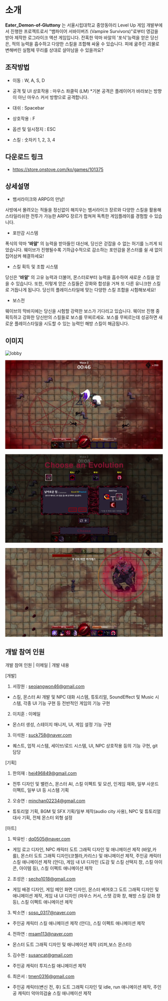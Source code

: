 # 소개

**Eater_Demon-of-Gluttony** 는 서울시립대학교 중앙동아리 Level Up 게임 개발부에서 진행한 프로젝트로서 "뱀파이어 서바이버즈 (Vampire Survivors)"로부터 영감을 받아 제작한 로그라이크 액션 게임입니다. 잔혹한 악마 바알의 '포식'능력을 얻은 당신은, 적의 능력을 흡수하고 다양한 스킬을 조합해 싸울 수 있습니다. 피에 굶주린 괴물로 변해버린 실험체 무리를 상대로 살아남을 수 있을까요?

## 조작방법

- 이동 : W, A, S, D

- 공격 및 UI 상호작용 : 마우스 좌클릭 (LM)
*기본 공격은 플레이어가 바라보는 방향이 아닌 마우스 커서 방향으로 공격합니다.

- 대쉬 : Spacebar

- 상호작용 : F

- 옵션 및 일시정지 : ESC

- 스킬 : 숫자키 1, 2, 3, 4

## 다운로드 링크
- https://store.onstove.com/ko/games/101375

## 상세설명

- 뱀서라이크와 ARPG의 만남!

사방에서 몰려오는 적들을 정신없이 해치우는 뱀서라이크 장르와 다양한 스킬을 활용해 스타일리쉬한 전투가 가능한 ARPG 장르가 합쳐져 독특한 게임플레이를 경험할 수 있습니다.

- 포만감 시스템

폭식의 악마 **'바알'** 의 능력을 받아들인 대신에, 당신은 걷잡을 수 없는 허기를 느끼게 되었습니다. 웨이브가 진행될수록 기하급수적으로 감소하는 포만감을 몬스터를 쉴 새 없이 집어삼켜 해결하세요!

- 스킬 획득 및 조합 시스템

당신은 **'바알'** 의 고유 능력과 더불어, 몬스터로부터 능력을 흡수하여 새로운 스킬을 얻을 수 있습니다. 또한, 이렇게 얻은 스킬들은 강화와 합성을 거쳐 또 다른 유니크한 스킬로 거듭나게 됩니다. 당신의 플레이스타일에 맞는 다양한 스킬 조합을 시험해보세요!

- 보스전

웨이브의 막바지에는 당신을 시험할 강력한 보스가 기다리고 있습니다. 웨이브 진행 중 획득하고 강화한 당신만의 스킬들로 보스를 무찌르세요. 보스를 무찌르는데 성공하면 새로운 플레이스타일을 시도할 수 있는 능력인 해방 스킬이 해금됩니다.

## 이미지

![lobby](EaterGitImage/KakaoTalk_20250629_210301960_07.png)

![attack](EaterGitImage/KakaoTalk_20250629_210301960_06.png)

![combination](EaterGitImage/KakaoTalk_20250629_210301960_05.png)

![boss](EaterGitImage/KakaoTalk_20250629_210301960_03.png)

## 개발 참여 인원

개발 참여 인원 | 이메일 | 개발 내용   

[개발]

1. 서장원 : seojangwon46@gmail.com
- 스킬, 몬스터 AI 개발 및 NPC 대화 시스템, 튜토리얼, SoundEffect 및 Music 시스템, 각종 UI 기능 구현 등 전반적인 게임의 기능 구현
2. 이치훈 : 이메일
- 몬스터 생성, 스테이지 매니저, UI, 게임 설정 기능 구현
3. 이석원 : suck758@naver.com
- 퀘스트, 업적 시스템, 세이브/로드 시스템, UI, NPC 상호작용 등의 기능 구현, git 담당
  
[기획]

1. 한의재 : hej496849@gmail.com
- 전투 디자인 및 밸런스, 몬스터 AI, 스킬 이펙트 및 모션, 인게임 재화, 일부 사운드 이펙트, 일부 UI 등 시스템 기획
2. 오승연 : minchan02234@gmail.com
- 튜토리얼 기획, BGM 및 SFX 기획/일부 제작(audio city 사용), NPC 및 튜토리얼 대사 기획, 전체 몬스터 외형 설정

[아트]

1. 박유빈 : dq0505@naver.com
- 게임 로고 디자인, NPC 캐릭터 도트 그래픽 디자인 및 애니메이션 제작 (바알,카를), 몬스터 도트 그래픽 디자인(코첼라,카리스) 및 애니메이션 제작, 주인공 캐릭터 스킬 애니메이션 제작 (안디), 게임 내 UI 디자인 (도감 및 스킬 선택지 창, 스킬 아이콘, 아이템 등), 스킬 이펙트 애니메이션 제작
2. 조성은 : secho1018@gmail.com
- 게임 배경 디자인, 게임 메인 화면 디자인, 몬스터 베어호그 도트 그래픽 디자인 및 애니메이션 제작, 게임 내 Ul 디자인 (마우스 커서, 스텟 강화 창, 해방 스킬 강화 창 등), 스킬 이펙트 애니메이션 제작
3. 박소연 : soso_0317@naver.com
- 주인공 캐릭터 스킬 애니메이션 제작 (안디), 스킬 이펙트 애니메이션 제작 
4. 전하연 : msam113@naver.com
- 몬스터 도트 그래픽 디자인 및 애니메이션 제작 (리퍼,보스 몬스터)
5. 김수현 : susancat@gmail.com
- 주인공 캐릭터 투지스킬 애니메이션 제작
6. 최은서 : tmen0316@gmail.com
- 주인공 캐릭터(변신 전, 후) 도트 그래픽 디자인 및 idle, run 애니메이션 제작, 주인공 캐릭터 악마의검술 스킬 애니메이션 제작
